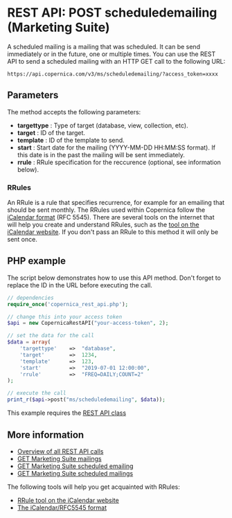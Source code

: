 # REST API: POST scheduledemailing (Marketing Suite)

A scheduled mailing is a mailing that was scheduled. It can be send immediately 
or in the future, one or multiple times. You can use the REST API to send 
a scheduled mailing with an HTTP GET call to the following URL:

`https://api.copernica.com/v3/ms/scheduledemailing/?access_token=xxxx`

## Parameters

The method accepts the following parameters:

* **targettype**    : Type of target (database, view, collection, etc).
* **target**        : ID of the target.
* **template**      : ID of the template to send.
* **start**         : Start date for the mailing (YYYY-MM-DD HH:MM:SS format). If this date is in the past the mailing will be sent immediately.
* **rrule**         : RRule specification for the reccurence (optional, see information below).

### RRules

An RRule is a rule that specifies recurrence, for example for an emailing 
that should be sent monthly. The RRules used within Copernica 
follow the [iCalendar format](https://icalendar.org/RFC-Specifications/iCalendar-RFC-5545/ "The iCalendar format") 
(RFC 5545). There are several tools on the internet that will help you 
create and understand RRules, such as the [tool on the iCalendar website](https://icalendar.org/rrule-tool.html). 
If you don't pass an RRule to this method it will only be sent once.

## PHP example

The script below demonstrates how to use this API method. Don't forget 
to replace the ID in the URL before executing the call.

```php
// dependencies
require_once('copernica_rest_api.php');

// change this into your access token
$api = new CopernicaRestAPI("your-access-token", 2);

// set the data for the call
$data = array(
    'targettype'    =>  "database",
    'target'        =>  1234,
    'template'      =>  123,
    'start'         =>  "2019-07-01 12:00:00",
    'rrule'         =>  "FREQ=DAILY;COUNT=2"
);

// execute the call
print_r($api->post("ms/scheduledemailing", $data));
```

This example requires the [REST API class](./rest-php)

## More information

* [Overview of all REST API calls](./rest-api)
* [GET Marketing Suite mailings](./rest-get-ms-emailings)
* [GET Marketing Suite scheduled emailing](./rest-get-ms-scheduledemailing)
* [GET Marketing Suite scheduled mailings](./rest-get-ms-scheduledemailings)

The following tools will help you get acquainted with RRules:
* [RRule tool on the iCalendar website](https://icalendar.org/rrule-tool.html "Create RRules with this tool on the iCalendar website")
* [The iCalendar/RFC5545 format](https://icalendar.org/RFC-Specifications/iCalendar-RFC-5545/ "The iCalendar format")
